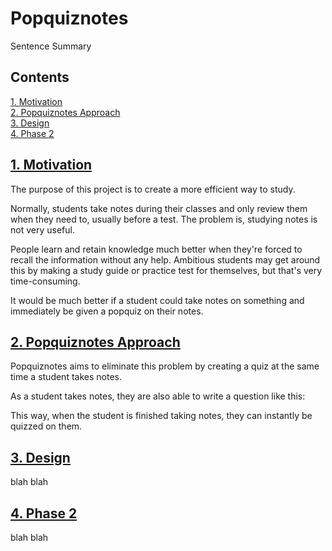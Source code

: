 # Popquiznotes

Sentence Summary

## Contents

<!-- motivation: old/normal method of studying and why it's bad -->
<!-- new process: how this site works and why it's good -->
<!-- how the site works: description of how it's built, pieces -->
<!-- future goals: next steps and additional AI -->

[1. Motivation](#1-motivation)\
[2. Popquiznotes Approach](#2-popquiznotes-approach)\
[3. Design](#3-design)\
[4. Phase 2](#4-phase-2)


<a name="motivation"></a>

## [1. Motivation](#1-motivation)


The purpose of this project is to create a more efficient way to study.

Normally, students take notes during their classes and only review them when they need to, usually before a test.
The problem is, studying notes is not very useful.

People learn and retain knowledge much better when they're forced to recall the information without any help.
Ambitious students may get around this by making a study guide or practice test for themselves, but that's very time-consuming.

It would be much better if a student could take notes on something and immediately be given a popquiz on their notes.

<!-- taking notes makes sense at the time, but not later -->

<!-- notes are not immediately ready to be studied - you need to make a study guide of some kind -->

<!-- very time consuming to take notes, make study guide, then study -->

<!-- difficult to just review the notes from monday before lecture on wednesday -->

<!-- also difficult to take notes on math subjects because no notetaking apps have LaTeX built in -->


<a name="popquiznotes-approach"></a>

## [2. Popquiznotes Approach](#2-popquiznotes-approach)

Popquiznotes aims to eliminate this problem by creating a quiz at the same time a student takes notes.

As a student takes notes, they are also able to write a question like this:

<!-- IMAGE OF A QUESTION-ANSWER -->

This way, when the student is finished taking notes, they can instantly be quizzed on them.

<a name="design"></a>

## [3. Design](#3-design)
blah blah

<!-- built with React JS -->
<!-- sidebar, header, notes, quiz -->
<!-- concept-notes-question-answer setup -->


<a name="looking-ahead"></a>

## [4. Phase 2](#4-phase-2)
blah blah

<!-- obvious frontend improvements (less clunky, more features) -->
<!-- get a hint feature, show notes -->
<!-- extend to multiple users -->
<!-- AI to write the question for you -->
<!-- AI to pick which questions to quiz you on -->
<!-- AI to prepare you for a test/quiz, or for knowledge retention -->
